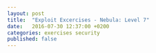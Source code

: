 ```yaml
---
layout: post
title:  "Exploit Excercises - Nebula: Level 7"
date:   2016-07-30 12:37:00 +0200
categories: exercises security
published: false
---
```



